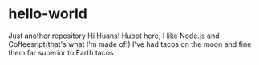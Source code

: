 # hello-world
Just another repository
Hi Huans!
Hubot here, I like Node.js and Coffeesript(that's what I'm made of!)
I've had tacos on the moon and fine them far superior to Earth tacos.
